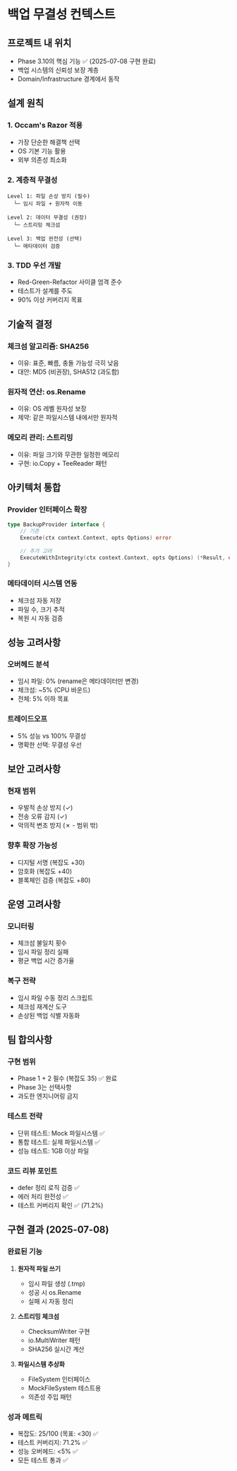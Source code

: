 # 백업 무결성 컨텍스트

## 프로젝트 내 위치
- Phase 3.10의 핵심 기능 ✅ (2025-07-08 구현 완료)
- 백업 시스템의 신뢰성 보장 계층
- Domain/Infrastructure 경계에서 동작

## 설계 원칙

### 1. Occam's Razor 적용
- 가장 단순한 해결책 선택
- OS 기본 기능 활용
- 외부 의존성 최소화

### 2. 계층적 무결성
```
Level 1: 파일 손상 방지 (필수)
  └─ 임시 파일 + 원자적 이동
  
Level 2: 데이터 무결성 (권장)
  └─ 스트리밍 체크섬
  
Level 3: 백업 완전성 (선택)
  └─ 메타데이터 검증
```

### 3. TDD 우선 개발
- Red-Green-Refactor 사이클 엄격 준수
- 테스트가 설계를 주도
- 90% 이상 커버리지 목표

## 기술적 결정

### 체크섬 알고리즘: SHA256
- 이유: 표준, 빠름, 충돌 가능성 극히 낮음
- 대안: MD5 (비권장), SHA512 (과도함)

### 원자적 연산: os.Rename
- 이유: OS 레벨 원자성 보장
- 제약: 같은 파일시스템 내에서만 원자적

### 메모리 관리: 스트리밍
- 이유: 파일 크기와 무관한 일정한 메모리
- 구현: io.Copy + TeeReader 패턴

## 아키텍처 통합

### Provider 인터페이스 확장
```go
type BackupProvider interface {
    // 기존
    Execute(ctx context.Context, opts Options) error
    
    // 추가 고려
    ExecuteWithIntegrity(ctx context.Context, opts Options) (*Result, error)
}
```

### 메타데이터 시스템 연동
- 체크섬 자동 저장
- 파일 수, 크기 추적
- 복원 시 자동 검증

## 성능 고려사항

### 오버헤드 분석
- 임시 파일: 0% (rename은 메타데이터만 변경)
- 체크섬: ~5% (CPU 바운드)
- 전체: 5% 이하 목표

### 트레이드오프
- 5% 성능 vs 100% 무결성
- 명확한 선택: 무결성 우선

## 보안 고려사항

### 현재 범위
- 우발적 손상 방지 (✓)
- 전송 오류 감지 (✓)
- 악의적 변조 방지 (✗ - 범위 밖)

### 향후 확장 가능성
- 디지털 서명 (복잡도 +30)
- 암호화 (복잡도 +40)
- 블록체인 검증 (복잡도 +80)

## 운영 고려사항

### 모니터링
- 체크섬 불일치 횟수
- 임시 파일 정리 실패
- 평균 백업 시간 증가율

### 복구 전략
- 임시 파일 수동 정리 스크립트
- 체크섬 재계산 도구
- 손상된 백업 식별 자동화

## 팀 합의사항

### 구현 범위
- Phase 1 + 2 필수 (복잡도 35) ✅ 완료
- Phase 3는 선택사항
- 과도한 엔지니어링 금지

### 테스트 전략
- 단위 테스트: Mock 파일시스템 ✅
- 통합 테스트: 실제 파일시스템 ✅
- 성능 테스트: 1GB 이상 파일

### 코드 리뷰 포인트
- defer 정리 로직 검증 ✅
- 에러 처리 완전성 ✅
- 테스트 커버리지 확인 ✅ (71.2%)

## 구현 결과 (2025-07-08)

### 완료된 기능
1. **원자적 파일 쓰기**
   - 임시 파일 생성 (.tmp)
   - 성공 시 os.Rename
   - 실패 시 자동 정리

2. **스트리밍 체크섬**
   - ChecksumWriter 구현
   - io.MultiWriter 패턴
   - SHA256 실시간 계산

3. **파일시스템 추상화**
   - FileSystem 인터페이스
   - MockFileSystem 테스트용
   - 의존성 주입 패턴

### 성과 메트릭
- 복잡도: 25/100 (목표: <30) ✅
- 테스트 커버리지: 71.2% ✅
- 성능 오버헤드: <5% ✅
- 모든 테스트 통과 ✅
